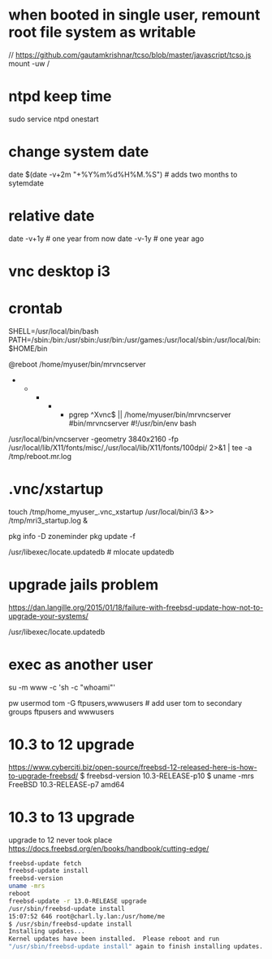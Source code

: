 # when booted in single user, remount root file system as writable
// https://github.com/gautamkrishnar/tcso/blob/master/javascript/tcso.js
mount -uw /

# ntpd keep time
sudo service ntpd onestart

# change system date
date $(date -v+2m "+%Y%m%d%H%M.%S") # adds two months to sytemdate

# relative date
date -v+1y # one year from now
date -v-1y # one year ago


# vnc desktop i3
# crontab
SHELL=/usr/local/bin/bash
PATH=/sbin:/bin:/usr/sbin:/usr/bin:/usr/games:/usr/local/sbin:/usr/local/bin:$HOME/bin

@reboot /home/myuser/bin/mrvncserver
* * * * * pgrep ^Xvnc$ || /home/myuser/bin/mrvncserver
#bin/mrvncserver
#!/usr/bin/env bash

/usr/local/bin/vncserver -geometry 3840x2160 -fp /usr/local/lib/X11/fonts/misc/,/usr/local/lib/X11/fonts/100dpi/ 2>&1 | tee -a /tmp/reboot.mr.log
# .vnc/xstartup
touch /tmp/home_myuser_.vnc_xstartup
/usr/local/bin/i3 &>> /tmp/mri3_startup.log &


pkg info -D zoneminder
pkg update -f

/usr/libexec/locate.updatedb # mlocate updatedb


# upgrade jails problem
https://dan.langille.org/2015/01/18/failure-with-freebsd-update-how-not-to-upgrade-your-systems/


/usr/libexec/locate.updatedb

# exec as another user
su -m www -c 'sh -c "whoami"'

pw usermod tom -G ftpusers,wwwusers # add user tom to secondary groups ftpusers and wwwusers

# 10.3 to 12 upgrade
https://www.cyberciti.biz/open-source/freebsd-12-released-here-is-how-to-upgrade-freebsd/
$ freebsd-version
10.3-RELEASE-p10
$ uname -mrs
FreeBSD 10.3-RELEASE-p7 amd64

# 10.3 to 13 upgrade
upgrade to 12 never took place
https://docs.freebsd.org/en/books/handbook/cutting-edge/
```sh
freebsd-update fetch
freebsd-update install
freebsd-version
uname -mrs
reboot
freebsd-update -r 13.0-RELEASE upgrade
/usr/sbin/freebsd-update install
15:07:52 646 root@charl.ly.lan:/usr/home/me
$ /usr/sbin/freebsd-update install
Installing updates...
Kernel updates have been installed.  Please reboot and run
"/usr/sbin/freebsd-update install" again to finish installing updates.
```
